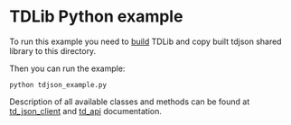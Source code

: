 # TDLib Python example

To run this example you need to [build](https://github.com/tdlib/td#building) TDLib and copy built tdjson shared library to this directory.

Then you can run the example:
```
python tdjson_example.py
```

Description of all available classes and methods can be found at [td_json_client](https://core.telegram.org/tdlib/docs/td__json__client_8h.html)
and [td_api](https://core.telegram.org/tdlib/docs/td__api_8h.html) documentation.
